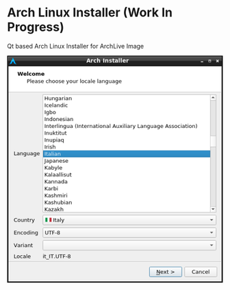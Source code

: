 # Arch Linux Installer (Work In Progress)
Qt based Arch Linux Installer for ArchLive Image

![Screenshot](arch-installer.png)
